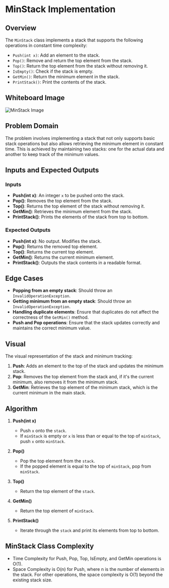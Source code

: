 ﻿# MinStack Implementation

## Overview

The `MinStack` class implements a stack that supports the following operations in constant time complexity:
- `Push(int x)`: Add an element to the stack.
- `Pop()`: Remove and return the top element from the stack.
- `Top()`: Return the top element from the stack without removing it.
- `IsEmpty()`: Check if the stack is empty.
- `GetMin()`: Return the minimum element in the stack.
- `PrintStack()`: Print the contents of the stack.

## Whiteboard Image

![MinStack Image](https://github.com/nooralbonne/challenges-and-data-structures1/blob/Min-Stack/Data-Structures/Stack%20%26%20Queue/StackAndQueue/MinStack/MinStacks.jpg)

## Problem Domain

The problem involves implementing a stack that not only supports basic stack operations but also allows retrieving the minimum element in constant time. This is achieved by maintaining two stacks: one for the actual data and another to keep track of the minimum values.

## Inputs and Expected Outputs

### Inputs
- **Push(int x)**: An integer `x` to be pushed onto the stack.
- **Pop()**: Removes the top element from the stack.
- **Top()**: Returns the top element of the stack without removing it.
- **GetMin()**: Retrieves the minimum element from the stack.
- **PrintStack()**: Prints the elements of the stack from top to bottom.

### Expected Outputs
- **Push(int x)**: No output. Modifies the stack.
- **Pop()**: Returns the removed top element.
- **Top()**: Returns the current top element.
- **GetMin()**: Returns the current minimum element.
- **PrintStack()**: Outputs the stack contents in a readable format.

## Edge Cases

- **Popping from an empty stack**: Should throw an `InvalidOperationException`.
- **Getting minimum from an empty stack**: Should throw an `InvalidOperationException`.
- **Handling duplicate elements**: Ensure that duplicates do not affect the correctness of the `GetMin()` method.
- **Push and Pop operations**: Ensure that the stack updates correctly and maintains the correct minimum value.

## Visual

The visual representation of the stack and minimum tracking:
1. **Push**: Adds an element to the top of the stack and updates the minimum stack.
2. **Pop**: Removes the top element from the stack and, if it's the current minimum, also removes it from the minimum stack.
3. **GetMin**: Retrieves the top element of the minimum stack, which is the current minimum in the main stack.

## Algorithm

1. **Push(int x)**
   - Push `x` onto the `stack`.
   - If `minStack` is empty or `x` is less than or equal to the top of `minStack`, push `x` onto `minStack`.

2. **Pop()**
   - Pop the top element from the `stack`.
   - If the popped element is equal to the top of `minStack`, pop from `minStack`.

3. **Top()**
   - Return the top element of the `stack`.

4. **GetMin()**
   - Return the top element of `minStack`.

5. **PrintStack()**
   - Iterate through the `stack` and print its elements from top to bottom.

## MinStack Class Complexity

- Time Complexity for Push, Pop, Top, IsEmpty, and GetMin operations is O(1).
- Space Complexity is O(n) for Push, where n is the number of elements in the stack. For other operations, the space complexity is O(1) beyond the existing stack size.